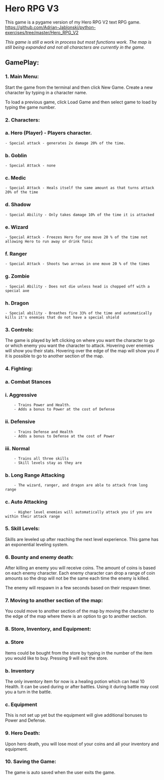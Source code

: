 # Hero RPG V3

This game is a pygame version of my Hero RPG V2 text RPG game. https://github.com/Adrian-Jablonski/python-exercises/tree/master/Hero_RPG_V2

*This game is still a work in process but most functions work. The map is still being expanded and not all characters are currently in the game.*

## GamePlay:

### 1. Main Menu:

Start the game from the terminal and then click New Game. Create a new character by typing in a character name.

To load a previous game, click Load Game and then select game to load by typing the game number.

### 2. Characters:
### a. Hero (Player) - Players character.  
	- Special attack - generates 2x damage 20% of the time.
### b. Goblin
	- Special Attack - none
### c. Medic	
	- Special Attack - Heals itself the same amount as that turns attack 20% of the time
### d. Shadow
	- Special Ability - Only takes damage 10% of the time it is attacked
### e. Wizard
	- Special Attack - Freezes Hero for one move 20 % of the time not allowing Hero to run away or drink Tonic
### f. Ranger
	- Special Attack - Shoots two arrows in one move 20 % of the times
### g. Zombie
	- Special Ability - Does not die unless head is chopped off with a special axe
### h. Dragon
	- Special ability - Breathes fire 33% of the time and automatically kills it's enemies that do not have a special shield


### 3. Controls:

The game is played by left clicking on where you want the character to go or which enemy you want the character to attack. 
Hovering over enemies will show you their stats. Hovering over the edge of the map will show you if it is possible to go to another section of the map.

### 4. Fighting:

### a. Combat Stances 
###     i. Aggressive 
        - Trains Power and Health.
        - Adds a bonus to Power at the cost of Defense
###     ii. Defensive 
        - Trains Defense and Health
        - Adds a bonus to Defense at the cost of Power
###     iii. Normal 
        - Trains all three skills
        - Skill levels stay as they are

### b. Long Range Attacking
        - The wizard, ranger, and dragon are able to attack from long range

### c. Auto Attacking
        - Higher level enemies will automatically attack you if you are within their attack range

### 5. Skill Levels:

Skills are leveled up after reaching the next level experience. This game has an exponential leveling system.

### 6. Bounty and enemy death:

After killing an enemy you will receive coins. The amount of coins is based on each enemy character. Each enemy character can drop a range of coin amounts so the drop will not be the same each time the enemy is killed. 

The enemy will respawn in a few seconds based on their respawn timer.

### 7. Moving to another section of the map:

You could move to another section of the map by moving the character to the edge of the map where there is an option to go to another section.

### 8. Store, Inventory, and Equipment:

### a. Store

Items could be bought from the store by typing in the number of the item you would like to buy. Pressing 9 will exit the store.

### b. Inventory

The only inventory item for now is a healing potion which can heal 10 Health. It can be used during or after battles. Using it during battle may cost you a turn in the battle.

### c. Equipment

This is not set up yet but the equipment will give additional bonuses to Power and Defense.

### 9. Hero Death:

Upon hero death, you will lose most of your coins and all your inventory and equipment.

### 10. Saving the Game:

The game is auto saved when the user exits the game.